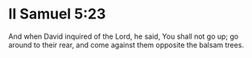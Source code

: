 # II Samuel 5:23

And when David inquired of the Lord, he said, You shall not go up; go around to their rear, and come against them opposite the balsam trees.
